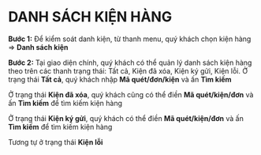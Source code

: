 # DANH SÁCH KIỆN HÀNG

**Bước 1:** Để kiểm soát danh kiện, từ thanh menu, quý khách chọn kiện hàng => **Danh sách kiện**
 
 
 
**Bước 2:** Tại giao diện chính, quý khách có thể quản lý danh sách kiện hàng theo trên các thanh trạng thái: Tất cả, Kiện đã xóa, Kiện ký gửi, Kiện lỗi.
Ở trạng thái **Tất cả**, quý khách nhập **Mã quét/đơn/kiện** và ấn **Tìm kiếm**
 
Ở trạng thái **Kiện đã xóa**, quý khách cũng có thể điền **Mã quét/kiện/đơn** và ấn **Tìm kiếm** để tìm kiếm kiện hàng
 
Ở trạng thái **Kiện ký gửi**, quý khách có thể điền **Mã quét/kiện/đơn** và ấn **Tìm kiếm** để tìm kiếm kiện hàng
 
Tương tự ở trạng thái **Kiện lỗi**
 

